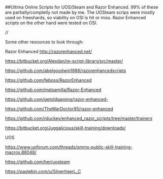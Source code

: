 ##Ultima Online Scripts for UOS/Steam and Razor Enhanced. 99% of these are partially/completly not made by me. The UOSteam scrips were mostly used on freeshards, so viability on OSI is hit or miss. Razor Enhanced scripts on the other hand were tested on OSI.

//

Some other resources to look through:

Razor Enhanced http://razorenhanced.net/

https://bitbucket.org/Alexdan/re-script-library/src/master/

https://github.com/abelgoodwin1988/razorenhancedscripts

https://github.com/feboss/RazorEnhanced

https://github.com/matsamilla/Razor-Enhanced

https://github.com/getoldgaming/razor-enhanced-

https://github.com/TheWarDoctor95/razor-enhanced

https://github.com/rduckey/enhanced_razor_scripts/tree/master/trainers

https://bitbucket.org/Juggalicious/skill-training/downloads/


UOS

https://www.uoforum.com/threads/smms-public-skill-training-macros.88048/

https://github.com/her/uosteam

https://pastebin.com/u/SilvertigerL_C
